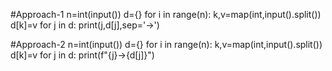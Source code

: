 #Approach-1
n=int(input())
d={}
for i in range(n):
  k,v=map(int,input().split())
  d[k]=v
for j in d:
  print(j,d[j],sep='->')

 #Approach-2 
n=int(input())
d={}
for i in range(n):
  k,v=map(int,input().split())
  d[k]=v
for j in d:
  print(f"{j}->{d[j]}")
  
